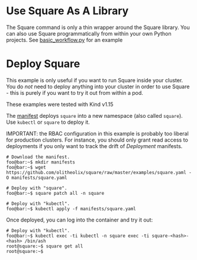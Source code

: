 # Use Square As A Library
The Square command is only a thin wrapper around the Square library. You
can also use Square programmatically from within your own Python projects. See
[basic_workflow.py](basic_workflow.py) for an example

# Deploy Square
This example is only useful if you want to run Square inside your cluster. You
do *not* need to deploy anything into your cluster in order to use Square -
this is purely if you want to try it out from within a pod.

These examples were tested with Kind v1.15

The [manifest](square-single-namespace.yaml) deploys `square` into a new
namespace (also called `square`). Use `kubectl` or `square` to deploy it.

IMPORTANT: the RBAC configuration in this example is probably too liberal for
production clusters. For instance, you should only grant read access to
deployments if you only want to track the drift of _Deployment_
manifests.


```console
# Download the manifest.
foo@bar:~$ mkdir manifests
foo@bar:~$ wget https://github.com/olitheolix/square/raw/master/examples/square.yaml -O manifests/square.yaml

# Deploy with "square".
foo@bar:~$ square patch all -n square

# Deploy with "kubectl".
foo@bar:~$ kubectl apply -f manifests/square.yaml
```

Once deployed, you can log into the container and try it out:

```console
# Deploy with "kubectl".
foo@bar:~$ kubectl exec -ti kubectl -n square exec -ti square-<hash>-<hash> /bin/ash
root@square:~$ square get all
root@square:~$
```
